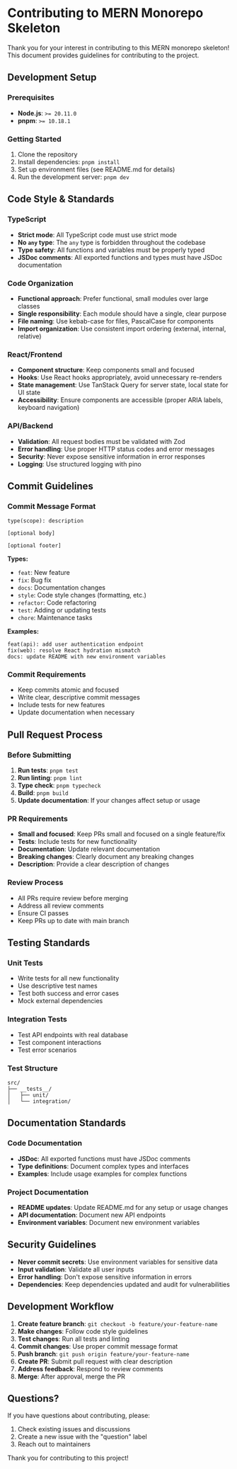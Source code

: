 # Contributing to MERN Monorepo Skeleton

Thank you for your interest in contributing to this MERN monorepo skeleton! This document provides guidelines for contributing to the project.

## Development Setup

### Prerequisites

- **Node.js**: `>= 20.11.0`
- **pnpm**: `>= 10.18.1`

### Getting Started

1. Clone the repository
2. Install dependencies: `pnpm install`
3. Set up environment files (see README.md for details)
4. Run the development server: `pnpm dev`

## Code Style & Standards

### TypeScript

- **Strict mode**: All TypeScript code must use strict mode
- **No `any` type**: The `any` type is forbidden throughout the codebase
- **Type safety**: All functions and variables must be properly typed
- **JSDoc comments**: All exported functions and types must have JSDoc documentation

### Code Organization

- **Functional approach**: Prefer functional, small modules over large classes
- **Single responsibility**: Each module should have a single, clear purpose
- **File naming**: Use kebab-case for files, PascalCase for components
- **Import organization**: Use consistent import ordering (external, internal, relative)

### React/Frontend

- **Component structure**: Keep components small and focused
- **Hooks**: Use React hooks appropriately, avoid unnecessary re-renders
- **State management**: Use TanStack Query for server state, local state for UI state
- **Accessibility**: Ensure components are accessible (proper ARIA labels, keyboard navigation)

### API/Backend

- **Validation**: All request bodies must be validated with Zod
- **Error handling**: Use proper HTTP status codes and error messages
- **Security**: Never expose sensitive information in error responses
- **Logging**: Use structured logging with pino

## Commit Guidelines

### Commit Message Format

```
type(scope): description

[optional body]

[optional footer]
```

**Types:**

- `feat`: New feature
- `fix`: Bug fix
- `docs`: Documentation changes
- `style`: Code style changes (formatting, etc.)
- `refactor`: Code refactoring
- `test`: Adding or updating tests
- `chore`: Maintenance tasks

**Examples:**

```
feat(api): add user authentication endpoint
fix(web): resolve React hydration mismatch
docs: update README with new environment variables
```

### Commit Requirements

- Keep commits atomic and focused
- Write clear, descriptive commit messages
- Include tests for new features
- Update documentation when necessary

## Pull Request Process

### Before Submitting

1. **Run tests**: `pnpm test`
2. **Run linting**: `pnpm lint`
3. **Type check**: `pnpm typecheck`
4. **Build**: `pnpm build`
5. **Update documentation**: If your changes affect setup or usage

### PR Requirements

- **Small and focused**: Keep PRs small and focused on a single feature/fix
- **Tests**: Include tests for new functionality
- **Documentation**: Update relevant documentation
- **Breaking changes**: Clearly document any breaking changes
- **Description**: Provide a clear description of changes

### Review Process

- All PRs require review before merging
- Address all review comments
- Ensure CI passes
- Keep PRs up to date with main branch

## Testing Standards

### Unit Tests

- Write tests for all new functionality
- Use descriptive test names
- Test both success and error cases
- Mock external dependencies

### Integration Tests

- Test API endpoints with real database
- Test component interactions
- Test error scenarios

### Test Structure

```
src/
├── __tests__/
│   ├── unit/
│   └── integration/
```

## Documentation Standards

### Code Documentation

- **JSDoc**: All exported functions must have JSDoc comments
- **Type definitions**: Document complex types and interfaces
- **Examples**: Include usage examples for complex functions

### Project Documentation

- **README updates**: Update README.md for any setup or usage changes
- **API documentation**: Document new API endpoints
- **Environment variables**: Document new environment variables

## Security Guidelines

- **Never commit secrets**: Use environment variables for sensitive data
- **Input validation**: Validate all user inputs
- **Error handling**: Don't expose sensitive information in errors
- **Dependencies**: Keep dependencies updated and audit for vulnerabilities

## Development Workflow

1. **Create feature branch**: `git checkout -b feature/your-feature-name`
2. **Make changes**: Follow code style guidelines
3. **Test changes**: Run all tests and linting
4. **Commit changes**: Use proper commit message format
5. **Push branch**: `git push origin feature/your-feature-name`
6. **Create PR**: Submit pull request with clear description
7. **Address feedback**: Respond to review comments
8. **Merge**: After approval, merge the PR

## Questions?

If you have questions about contributing, please:

1. Check existing issues and discussions
2. Create a new issue with the "question" label
3. Reach out to maintainers

Thank you for contributing to this project!
